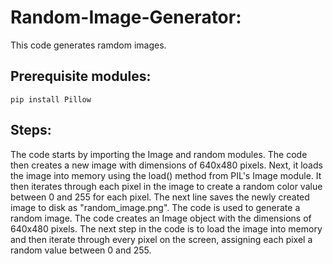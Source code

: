 # Random-Image-Generator:
This code generates ramdom images.

## Prerequisite modules:
`` pip install Pillow ``

## Steps:
 The code starts by importing the Image and random modules.
 The code then creates a new image with dimensions of 640x480 pixels.
 Next, it loads the image into memory using the load() method from PIL's Image module.
 It then iterates through each pixel in the image to create a random color value between 0 and 255 for each pixel.
 The next line saves the newly created image to disk as "random_image.png".
 The code is used to generate a random image.
 The code creates an Image object with the dimensions of 640x480 pixels.
 The next step in the code is to load the image into memory and then iterate through every pixel on the screen, assigning each pixel a random value between 0 and 255.
